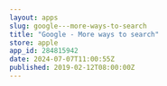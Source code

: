 ```yaml
---
layout: apps
slug: google---more-ways-to-search
title: "Google - More ways to search"
store: apple
app_id: 284815942
date: 2024-07-07T11:00:55Z
published: 2019-02-12T08:00:00Z
---
```

